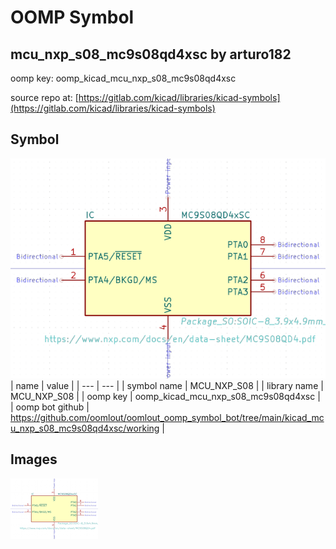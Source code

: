 # OOMP Symbol  
## mcu_nxp_s08_mc9s08qd4xsc  by arturo182  
  
oomp key: oomp_kicad_mcu_nxp_s08_mc9s08qd4xsc  
  
source repo at: [https://gitlab.com/kicad/libraries/kicad-symbols](https://gitlab.com/kicad/libraries/kicad-symbols)  
## Symbol  
  
[![working.png](working_600.png)](working.png)  
| name | value | 
| --- | --- | 
| symbol name | MCU_NXP_S08 | 
| library name | MCU_NXP_S08 | 
| oomp key | oomp_kicad_mcu_nxp_s08_mc9s08qd4xsc | 
| oomp bot github | https://github.com/oomlout/oomlout_oomp_symbol_bot/tree/main/kicad_mcu_nxp_s08_mc9s08qd4xsc/working | 
## Images  
  
[![working.png](working_140.png)](working.png)  
